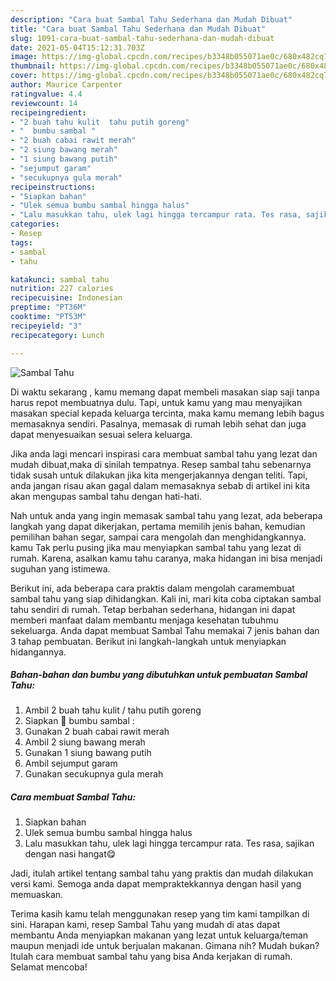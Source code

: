 ```yaml
---
description: "Cara buat Sambal Tahu Sederhana dan Mudah Dibuat"
title: "Cara buat Sambal Tahu Sederhana dan Mudah Dibuat"
slug: 1091-cara-buat-sambal-tahu-sederhana-dan-mudah-dibuat
date: 2021-05-04T15:12:31.703Z
image: https://img-global.cpcdn.com/recipes/b3348b055071ae0c/680x482cq70/sambal-tahu-foto-resep-utama.jpg
thumbnail: https://img-global.cpcdn.com/recipes/b3348b055071ae0c/680x482cq70/sambal-tahu-foto-resep-utama.jpg
cover: https://img-global.cpcdn.com/recipes/b3348b055071ae0c/680x482cq70/sambal-tahu-foto-resep-utama.jpg
author: Maurice Carpenter
ratingvalue: 4.4
reviewcount: 14
recipeingredient:
- "2 buah tahu kulit  tahu putih goreng"
- "  bumbu sambal "
- "2 buah cabai rawit merah"
- "2 siung bawang merah"
- "1 siung bawang putih"
- "sejumput garam"
- "secukupnya gula merah"
recipeinstructions:
- "Siapkan bahan"
- "Ulek semua bumbu sambal hingga halus"
- "Lalu masukkan tahu, ulek lagi hingga tercampur rata. Tes rasa, sajikan dengan nasi hangat😋"
categories:
- Resep
tags:
- sambal
- tahu

katakunci: sambal tahu 
nutrition: 227 calories
recipecuisine: Indonesian
preptime: "PT36M"
cooktime: "PT53M"
recipeyield: "3"
recipecategory: Lunch

---
```



![Sambal Tahu](https://img-global.cpcdn.com/recipes/b3348b055071ae0c/680x482cq70/sambal-tahu-foto-resep-utama.jpg)

Di waktu  sekarang , kamu memang dapat membeli masakan siap saji tanpa harus repot membuatnya dulu. Tapi, untuk kamu yang mau menyajikan masakan special kepada keluarga tercinta, maka kamu memang lebih bagus memasaknya sendiri. Pasalnya, memasak di rumah lebih sehat dan juga dapat menyesuaikan sesuai selera keluarga.

Jika anda lagi mencari inspirasi cara membuat sambal tahu yang lezat dan mudah dibuat,maka di sinilah tempatnya. Resep sambal tahu  sebenarnya tidak susah untuk dilakukan jika kita mengerjakannya dengan teliti. Tapi, anda jangan risau akan gagal dalam memasaknya 
sebab di artikel ini kita akan mengupas sambal tahu dengan hati-hati.  



Nah untuk anda yang ingin memasak sambal tahu yang lezat, ada beberapa langkah yang dapat dikerjakan, pertama memilih jenis bahan, kemudian pemilihan bahan segar, sampai cara mengolah dan menghidangkannya. kamu Tak perlu pusing jika mau menyiapkan sambal tahu yang lezat di rumah. Karena, asalkan kamu  tahu caranya, maka hidangan ini bisa menjadi suguhan yang istimewa.

Berikut ini, ada beberapa cara praktis  dalam mengolah caramembuat sambal tahu yang siap dihidangkan. Kali ini, mari kita coba ciptakan sambal tahu sendiri di rumah. Tetap berbahan sederhana, hidangan ini dapat memberi manfaat dalam membantu menjaga kesehatan tubuhmu sekeluarga. Anda dapat membuat Sambal Tahu memakai 7 jenis bahan dan 3 tahap pembuatan. Berikut ini langkah-langkah untuk menyiapkan hidangannya.

<!--inarticleads1-->

##### Bahan-bahan dan bumbu yang dibutuhkan untuk pembuatan Sambal Tahu:

1. Ambil 2 buah tahu kulit / tahu putih goreng
1. Siapkan  🥥 bumbu sambal :
1. Gunakan 2 buah cabai rawit merah
1. Ambil 2 siung bawang merah
1. Gunakan 1 siung bawang putih
1. Ambil sejumput garam
1. Gunakan secukupnya gula merah




<!--inarticleads2-->

##### Cara membuat Sambal Tahu:

1. Siapkan bahan
1. Ulek semua bumbu sambal hingga halus
1. Lalu masukkan tahu, ulek lagi hingga tercampur rata. Tes rasa, sajikan dengan nasi hangat😋




Jadi, itulah artikel tentang  sambal tahu  yang praktis dan mudah dilakukan versi kami. Semoga anda dapat mempraktekkannya dengan hasil yang memuaskan. 

Terima kasih kamu telah menggunakan resep yang tim kami tampilkan di sini. Harapan kami, resep  Sambal Tahu yang mudah di atas dapat membantu Anda menyiapkan makanan yang lezat untuk keluarga/teman maupun menjadi ide untuk berjualan makanan. Gimana nih? Mudah bukan? Itulah cara membuat sambal tahu yang bisa Anda kerjakan di rumah. Selamat mencoba!

